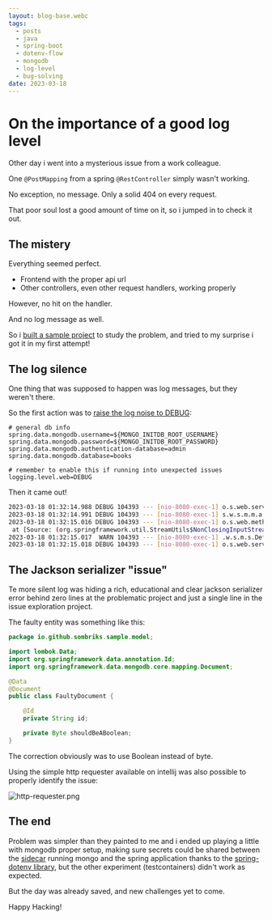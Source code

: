 ```yaml
---
layout: blog-base.webc
tags:
  - posts
  - java
  - spring-boot
  - dotenv-flow
  - mongodb
  - log-level
  - bug-solving
date: 2023-03-18
---
```


# On the importance of a good log level

Other day i went into a mysterious issue from a work colleague.

One `@PostMapping` from a spring `@RestController` simply wasn't working.

No exception, no message. Only a solid 404 on every request.

That poor soul lost a good amount of time on it, so i jumped in to check it out.

## The mistery

Everything seemed perfect.

- Frontend with the proper api url
- Other controllers, even other request handlers, working properly

However, no hit on the handler.

And no log message as well.

So i
[built a sample project](https://github.com/sombriks/sample-spring-web-jackson-issue)
to study the problem, and tried to my surprise i got it in my first attempt!

## The log silence

One thing that was supposed to happen was log messages, but they weren't there.

So the first action was to
[raise the log noise to DEBUG](https://github.com/sombriks/sample-spring-web-jackson-issue/blob/ea8c174f566f494c3e9bbb69993be103c164b7c5/src/main/resources/application.properties#L8):

```properties
# general db info
spring.data.mongodb.username=${MONGO_INITDB_ROOT_USERNAME}
spring.data.mongodb.password=${MONGO_INITDB_ROOT_PASSWORD}
spring.data.mongodb.authentication-database=admin
spring.data.mongodb.database=books

# remember to enable this if running into unexpected issues
logging.level.web=DEBUG

```

Then it came out!

```bash
2023-03-18 01:32:14.988 DEBUG 104393 --- [nio-8080-exec-1] o.s.web.servlet.DispatcherServlet        : POST "/books/faulty", parameters={}
2023-03-18 01:32:14.991 DEBUG 104393 --- [nio-8080-exec-1] s.w.s.m.m.a.RequestMappingHandlerMapping : Mapped to io.github.sombriks.sample.controller.BooksController#faultyMapping(FaultyDocument)
2023-03-18 01:32:15.016 DEBUG 104393 --- [nio-8080-exec-1] o.s.web.method.HandlerMethod             : Could not resolve parameter [0] in public void io.github.sombriks.sample.controller.BooksController.faultyMapping(io.github.sombriks.sample.model.FaultyDocument): JSON parse error: Cannot deserialize value of type `java.lang.Byte` from String "true": not a valid Byte value; nested exception is com.fasterxml.jackson.databind.exc.InvalidFormatException: Cannot deserialize value of type `java.lang.Byte` from String "true": not a valid Byte value
 at [Source: (org.springframework.util.StreamUtils$NonClosingInputStream); line: 1, column: 21] (through reference chain: io.github.sombriks.sample.model.FaultyDocument["shouldBeABoolean"])
2023-03-18 01:32:15.017  WARN 104393 --- [nio-8080-exec-1] .w.s.m.s.DefaultHandlerExceptionResolver : Resolved [org.springframework.http.converter.HttpMessageNotReadableException: JSON parse error: Cannot deserialize value of type `java.lang.Byte` from String "true": not a valid Byte value; nested exception is com.fasterxml.jackson.databind.exc.InvalidFormatException: Cannot deserialize value of type `java.lang.Byte` from String "true": not a valid Byte value<EOL> at [Source: (org.springframework.util.StreamUtils$NonClosingInputStream); line: 1, column: 21] (through reference chain: io.github.sombriks.sample.model.FaultyDocument["shouldBeABoolean"])]
2023-03-18 01:32:15.018 DEBUG 104393 --- [nio-8080-exec-1] o.s.web.servlet.DispatcherServlet        : Completed 400 BAD_REQUEST
```

## The Jackson serializer "issue"

Te more silent log was hiding a rich, educational and clear jackson
serializer error behind zero lines at the problematic project and just a single
line in the issue exploration project.

The faulty entity was something like this:

```java
package io.github.sombriks.sample.model;

import lombok.Data;
import org.springframework.data.annotation.Id;
import org.springframework.data.mongodb.core.mapping.Document;

@Data
@Document
public class FaultyDocument {

    @Id
    private String id;

    private Byte shouldBeABoolean;
}
```

The correction obviously was to use Boolean instead of byte.

Using the simple http requester available on intellij was also possible to
properly identify the issue:

![http-requester.png](/assets/post-pics/0045-keep-your-log-level-sane-on-spring-boot/http-requester.png)

## The end

Problem was simpler than they painted to me and i ended up playing a little with
mongodb proper setup, making sure secrets could be shared between the
[sidecar](https://learn.microsoft.com/pt-br/azure/architecture/patterns/sidecar)
running mongo and the spring application thanks to the
[spring-dotenv library](https://github.com/paulschwarz/spring-dotenv), but the
other experiment (testcontainers) didn't work as expected.

But the day was already saved, and new challenges yet to come.

Happy Hacking!
